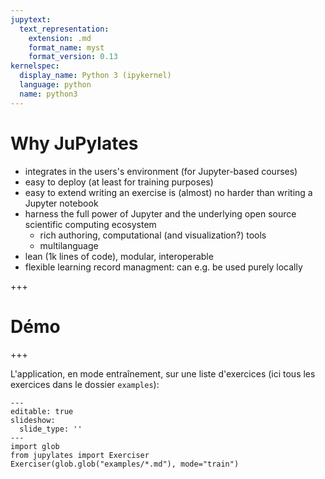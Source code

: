 ```yaml
---
jupytext:
  text_representation:
    extension: .md
    format_name: myst
    format_version: 0.13
kernelspec:
  display_name: Python 3 (ipykernel)
  language: python
  name: python3
---
```


# Why JuPylates

- integrates in the users's environment (for Jupyter-based courses)
- easy to deploy (at least for training purposes)
- easy to extend
  writing an exercise is (almost) no harder than writing a Jupyter notebook
- harness the full power of Jupyter and the underlying open source scientific computing ecosystem
    - rich authoring, computational (and visualization?) tools
    - multilanguage
- lean (1k lines of code), modular, interoperable
- flexible learning record managment: can e.g. be used purely locally

+++

# Démo

+++

L'application, en mode entraînement, sur une liste d'exercices (ici tous les exercices dans le dossier `examples`):

```{code-cell} ipython3
---
editable: true
slideshow:
  slide_type: ''
---
import glob
from jupylates import Exerciser
Exerciser(glob.glob("examples/*.md"), mode="train")
```
